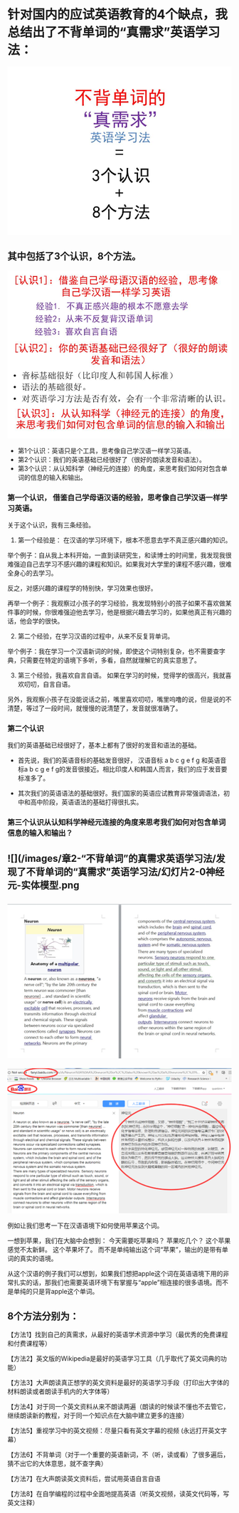 # 针对国内的应试英语教育的4个缺点，我总结出了不背单词的“真需求”英语学习法：

![](/images/章2-“不背单词”的真需求英语学习法/发现了不背单词的“真需求”英语学习法/幻灯片3.JPG)

## 其中包括了3个认识，8个方法。

![](/images/章2-“不背单词”的真需求英语学习法/发现了不背单词的“真需求”英语学习法/幻灯片4.JPG)

- 第1个认识：英语只是个工具，思考像自己学汉语一样学习英语。
- 第2个认识：我们的英语基础已经很好了（很好的朗读发音和语法）。
- 第3个认识：从认知科学（神经元的连接）的角度，来思考我们如何对包含单词的信息的输入和输出。

### 第一个认识， 借鉴自己学母语汉语的经验，思考像自己学汉语一样学习英语。

关于这个认识，我有三条经验。

1. 第一个经验是： 在汉语的学习环境下，根本不愿意去学不真正感兴趣的知识。

举个例子：自从我上本科开始，一直到读研究生，和读博士的时间里，我发现我很难强迫自己去学习不感兴趣的课程和知识。如果我对大学里的课程不感兴趣，很难全身心的去学习。

反之，对感兴趣的课程学的特别快，学习效果也很好。

再举一个例子：我观察过小孩子的学习经验，我发现特别小的孩子如果不喜欢做某件事的时候，你很难强迫他去学习，他是根据兴趣去学习的，如果他真正有兴趣的话，他会学的很快。

2. 第二个经验，在学习汉语的过程中，从来不反复背单词。

举个例子：我在学习一个汉语新词的时候，即使这个词特别复杂，也不需要查字典，只需要在特定的语境下多听，多看，自然就理解它的真实意思了。

3. 第三个经验，我喜欢自言自语。
如果在学习的时候，觉得学的很高兴，我就喜欢叨叨，自言自语。

另外，我观察小孩子在没能说话之前，嘴里喜欢叨叨，嘴里呜噜的说，但是说的不清楚，等过了一段时间，就慢慢的说清楚了，发音就很准确了。


### 第二个认识

我们的英语基础已经很好了，基本上都有了很好的发音和语法的基础。

- 首先说，我们的英语音标的基础发音很好，
汉语音标 a b c g e f g 和英语音标a b c g e f g的发音很接近。相比印度人和韩国人而言，我们的应于发音要标准多了。

- 其次我们的英语语法的基础很好。我们国家的英语应试教育非常强调语法，初中和高中阶段，英语语法的基础打得很扎实。


### 第三个认识从认知科学神经元连接的角度来思考我们如何对包含单词信息的输入和输出？

![](/images/章2-“不背单词”的真需求英语学习法/发现了不背单词的“真需求”英语学习法/幻灯片2-0神经元-实体模型.png
--------------------
![](/images/章2-“不背单词”的真需求英语学习法/发现了不背单词的“真需求”英语学习法/幻灯片2-1神经元-英语版.png)
--------------------
![](/images/章2-“不背单词”的真需求英语学习法/发现了不背单词的“真需求”英语学习法/幻灯片2-2神经元-汉语翻译版.png)

例如让我们思考一下在汉语语境下如何使用苹果这个词。

一想到苹果，我们在大脑中会想到：
今天需要吃苹果吗？
苹果吃几个？
这个苹果感觉不太新鲜。
这个苹果坏了。
而不是单纯输出这个词“苹果”，输出的是带有单词的真实的语境。

从这个汉语的例子我们可以想到，如果我们想把apple这个词在英语语境下用的非常扎实的话，那我们也需要英语环境下有掌握与“apple”相连接的很多语境。而不是单纯的只是背apple这个单词。


## 8个方法分别为：

【方法1】找到自己的真需求，从最好的英语学术资源中学习（最优秀的免费课程和付费课程等）

【方法2】英文版的Wikipedia是最好的英语学习工具（几乎取代了英文词典的功能）

【方法3】大声朗读真正想学的英文资料是最好的英语学习手段（打印出大字体的材料朗读或者朗读手机内的大字体等）

【方法4】对于同一个英文资料从来不朗读两遍（朗读的时候读不懂也不去管它，继续朗读新的教程，对于同一个知识点在大脑中建立更多的连接）

【方法5】重视学习中的英文视频：尽量只看有英文字幕的视频 (永远打开英文字幕）

【方法6】不背单词（对于一个重要的英语新词，不（听，读或看）了很多遍后，猜不出它的大体意思，就不查字典）

【方法7】在大声朗读英文资料后，尝试用英语自言自语

【方法8】在自学编程的过程中全面地提高英语（听英文视频，读英文代码等，写英文注释）